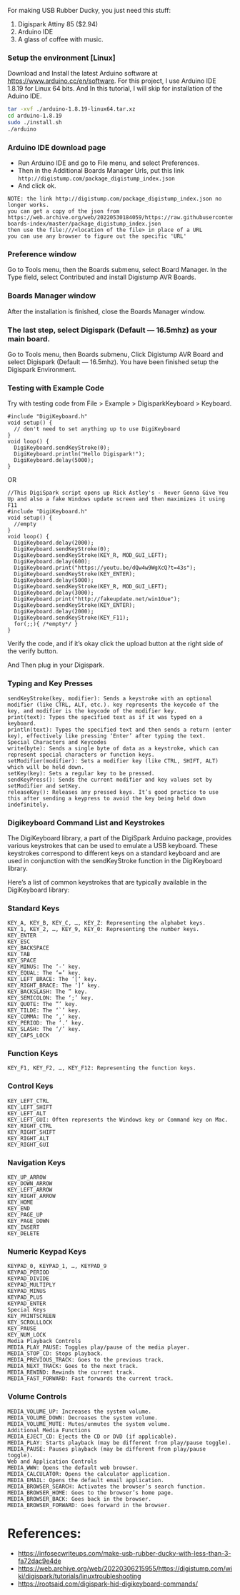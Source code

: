 For making USB Rubber Ducky, you just need this stuff:
1. Digispark Attiny 85 ($2.94)
2. Arduino IDE
3. A glass of coffee with music.

### Setup the environment [Linux]

Download and Install the latest Arduino software at https://www.arduino.cc/en/software. For this project, I use Arduino IDE 1.8.19 for Linux 64 bits. And In this tutorial, I will skip for installation of the Aduino IDE.
```bash
tar -xvf ./arduino-1.8.19-linux64.tar.xz 
cd arduino-1.8.19
sudo ./install.sh
./arduino
```

### Arduino IDE download page
- Run Arduino IDE and go to File menu, and select Preferences. 
- Then in the Additional Boards Manager Urls, put this link ``` http://digistump.com/package_digistump_index.json ```
- And click ok.

```
NOTE: the link http://digistump.com/package_digistump_index.json no longer works.
you can get a copy of the json from https://web.archive.org/web/20220530184059/https://raw.githubusercontent.com/digistump/arduino-boards-index/master/package_digistump_index.json  
then use the file:///<location of the file> in place of a URL
you can use any browser to figure out the specific 'URL'
```

### Preference window
Go to Tools menu, then the Boards submenu, select Board Manager. In the Type field, select Contributed and install Digistump AVR Boards.

### Boards Manager window
After the installation is finished, close the Boards Manager window.

### The last step, select Digispark (Default — 16.5mhz) as your main board.
Go to Tools menu, then Boards submenu, Click Digistump AVR Board and select Digispark (Default — 16.5mhz). You have been finished setup the Digispark Environment.

### Testing with Example Code

Try with testing code from File > Example > DigisparkKeyboard > Keyboard.
```
#include "DigiKeyboard.h"
void setup() {
  // don't need to set anything up to use DigiKeyboard
}
void loop() {
  DigiKeyboard.sendKeyStroke(0);
  DigiKeyboard.println("Hello Digispark!");
  DigiKeyboard.delay(5000);
}
```
OR
```
//This DigiSpark script opens up Rick Astley's - Never Gonna Give You Up and also a fake Windows update screen and then maximizes it using F11
#include "DigiKeyboard.h"
void setup() {
  //empty
}
void loop() {
  DigiKeyboard.delay(2000);
  DigiKeyboard.sendKeyStroke(0);
  DigiKeyboard.sendKeyStroke(KEY_R, MOD_GUI_LEFT);
  DigiKeyboard.delay(600);
  DigiKeyboard.print("https://youtu.be/dQw4w9WgXcQ?t=43s");
  DigiKeyboard.sendKeyStroke(KEY_ENTER);
  DigiKeyboard.delay(5000);
  DigiKeyboard.sendKeyStroke(KEY_R, MOD_GUI_LEFT);
  DigiKeyboard.delay(3000);
  DigiKeyboard.print("http://fakeupdate.net/win10ue");
  DigiKeyboard.sendKeyStroke(KEY_ENTER);
  DigiKeyboard.delay(2000);
  DigiKeyboard.sendKeyStroke(KEY_F11);
  for(;;){ /*empty*/ }
}
```

Verify the code, and if it’s okay click the upload button at the right side of the verify button.

And Then plug in your Digispark.



### Typing and Key Presses
```
sendKeyStroke(key, modifier): Sends a keystroke with an optional modifier (like CTRL, ALT, etc.). key represents the keycode of the key, and modifier is the keycode of the modifier key.
print(text): Types the specified text as if it was typed on a keyboard.
println(text): Types the specified text and then sends a return (enter key), effectively like pressing ‘Enter’ after typing the text.
Special Characters and Keycodes
write(byte): Sends a single byte of data as a keystroke, which can represent special characters or function keys.
setModifier(modifier): Sets a modifier key (like CTRL, SHIFT, ALT) which will be held down.
setKey(key): Sets a regular key to be pressed.
sendKeyPress(): Sends the current modifier and key values set by setModifier and setKey.
releaseKey(): Releases any pressed keys. It’s good practice to use this after sending a keypress to avoid the key being held down indefinitely.
```

### Digikeyboard Command List and Keystrokes
The DigiKeyboard library, a part of the DigiSpark Arduino package, provides various keystrokes that can be used to emulate a USB keyboard. These keystrokes correspond to different keys on a standard keyboard and are used in conjunction with the sendKeyStroke function in the DigiKeyboard library.

Here’s a list of common keystrokes that are typically available in the DigiKeyboard library:

### Standard Keys
```
KEY_A, KEY_B, KEY_C, …, KEY_Z: Representing the alphabet keys.
KEY_1, KEY_2, …, KEY_9, KEY_0: Representing the number keys.
KEY_ENTER
KEY_ESC
KEY_BACKSPACE
KEY_TAB
KEY_SPACE
KEY_MINUS: The ‘-‘ key.
KEY_EQUAL: The ‘=’ key.
KEY_LEFT_BRACE: The ‘[‘ key.
KEY_RIGHT_BRACE: The ‘]’ key.
KEY_BACKSLASH: The ” key.
KEY_SEMICOLON: The ‘;’ key.
KEY_QUOTE: The ”’ key.
KEY_TILDE: The ‘`’ key.
KEY_COMMA: The ‘,’ key.
KEY_PERIOD: The ‘.’ key.
KEY_SLASH: The ‘/’ key.
KEY_CAPS_LOCK
```

### Function Keys
```
KEY_F1, KEY_F2, …, KEY_F12: Representing the function keys.
```

### Control Keys
```
KEY_LEFT_CTRL
KEY_LEFT_SHIFT
KEY_LEFT_ALT
KEY_LEFT_GUI: Often represents the Windows key or Command key on Mac.
KEY_RIGHT_CTRL
KEY_RIGHT_SHIFT
KEY_RIGHT_ALT
KEY_RIGHT_GUI
```

### Navigation Keys
```
KEY_UP_ARROW
KEY_DOWN_ARROW
KEY_LEFT_ARROW
KEY_RIGHT_ARROW
KEY_HOME
KEY_END
KEY_PAGE_UP
KEY_PAGE_DOWN
KEY_INSERT
KEY_DELETE
```

### Numeric Keypad Keys
```
KEYPAD_0, KEYPAD_1, …, KEYPAD_9
KEYPAD_PERIOD
KEYPAD_DIVIDE
KEYPAD_MULTIPLY
KEYPAD_MINUS
KEYPAD_PLUS
KEYPAD_ENTER
Special Keys
KEY_PRINTSCREEN
KEY_SCROLLLOCK
KEY_PAUSE
KEY_NUM_LOCK
Media Playback Controls
MEDIA_PLAY_PAUSE: Toggles play/pause of the media player.
MEDIA_STOP_CD: Stops playback.
MEDIA_PREVIOUS_TRACK: Goes to the previous track.
MEDIA_NEXT_TRACK: Goes to the next track.
MEDIA_REWIND: Rewinds the current track.
MEDIA_FAST_FORWARD: Fast forwards the current track.
```

### Volume Controls
```
MEDIA_VOLUME_UP: Increases the system volume.
MEDIA_VOLUME_DOWN: Decreases the system volume.
MEDIA_VOLUME_MUTE: Mutes/unmutes the system volume.
Additional Media Functions
MEDIA_EJECT_CD: Ejects the CD or DVD (if applicable).
MEDIA_PLAY: Starts playback (may be different from play/pause toggle).
MEDIA_PAUSE: Pauses playback (may be different from play/pause toggle).
Web and Application Controls
MEDIA_WWW: Opens the default web browser.
MEDIA_CALCULATOR: Opens the calculator application.
MEDIA_EMAIL: Opens the default email application.
MEDIA_BROWSER_SEARCH: Activates the browser’s search function.
MEDIA_BROWSER_HOME: Goes to the browser’s home page.
MEDIA_BROWSER_BACK: Goes back in the browser.
MEDIA_BROWSER_FORWARD: Goes forward in the browser.
```



# References:
- https://infosecwriteups.com/make-usb-rubber-ducky-with-less-than-3-fa72dac9e4de
- https://web.archive.org/web/20220306215955/https://digistump.com/wiki/digispark/tutorials/linuxtroubleshooting
- https://rootsaid.com/digispark-hid-digikeyboard-commands/
